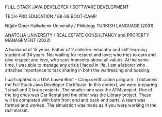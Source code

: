 FULL-STACK JAVA DEVELOPER / SOFTWARE DEVELOPMENT

TECH-PRO EDUCATION / 88-89 BOOT-CAMP

Niğde Ömer Halisdemir University / Philology TURKISH LANGUAGE (2001) 

ANATOLIA UNIVERSITY / REAL ESTATE CONSULTANCY and PROPERTY MANAGEMENT (2022)

A husband of 15 years. Father of 2 children. educator and self-learning student of 34 years. Not waiting for respect and love; who tries to earn and give respect and love, who sees humanity above all values. At the same time, I was able to manage any crisis I faced in life. I am a laborer who attaches importance to task sharing in both the waitressing and bossing.     

I participated in a USA based Boot - Camp certification program .  I obtained the Full Stack Java Developer Certificate.  In this context, we were preparing 1 small and 2 large projects.  The smaller one was the ATM project.  One of the big ones was Car Rental and the other was the Library project.  These will be completed with both front end and back end parts.  A team was formed and worked.  The simulation was made as if you were working in the real market.
